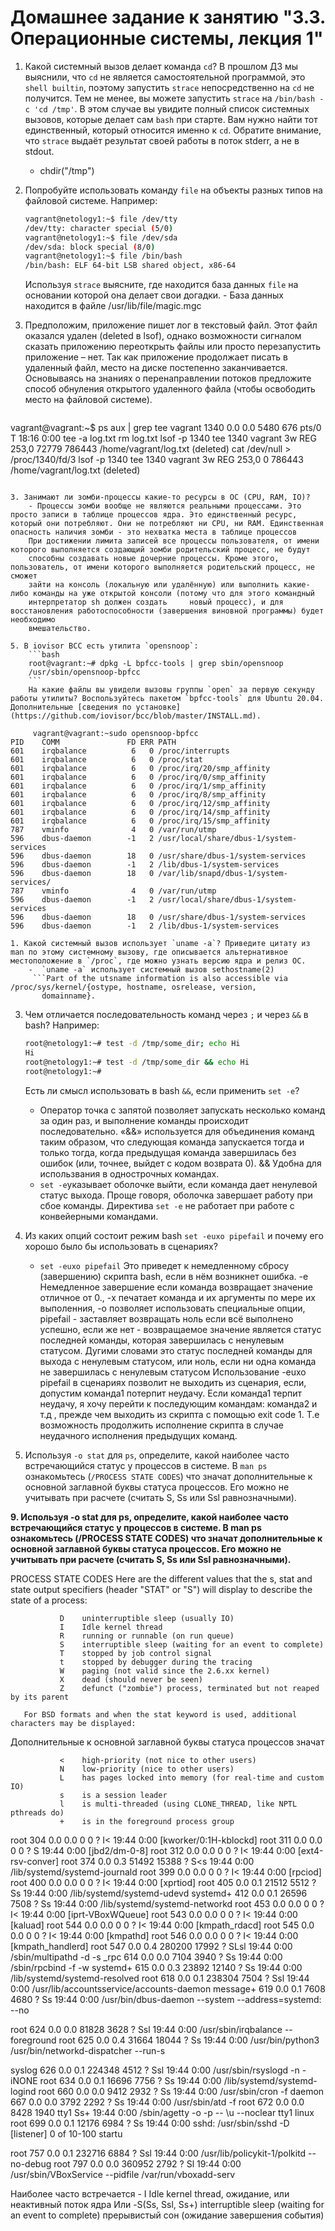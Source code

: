 # Домашнее задание к занятию "3.3. Операционные системы, лекция 1"

1. Какой системный вызов делает команда `cd`? В прошлом ДЗ мы выяснили, что `cd` не является самостоятельной  программой, это `shell builtin`, поэтому запустить `strace` непосредственно на `cd` не получится. Тем не менее, вы можете запустить `strace` на `/bin/bash -c 'cd /tmp'`. В этом случае вы увидите полный список системных вызовов, которые делает сам `bash` при старте. Вам нужно найти тот единственный, который относится именно к `cd`. Обратите внимание, что `strace` выдаёт результат своей работы в поток stderr, а не в stdout.
    - chdir("/tmp")

3. Попробуйте использовать команду `file` на объекты разных типов на файловой системе. Например:
    ```bash
    vagrant@netology1:~$ file /dev/tty
    /dev/tty: character special (5/0)
    vagrant@netology1:~$ file /dev/sda
    /dev/sda: block special (8/0)
    vagrant@netology1:~$ file /bin/bash
    /bin/bash: ELF 64-bit LSB shared object, x86-64
    ```
    Используя `strace` выясните, где находится база данных `file` на основании которой она делает свои догадки.
        - База данных находится в файле /usr/lib/file/magic.mgc
        
1. Предположим, приложение пишет лог в текстовый файл. Этот файл оказался удален (deleted в lsof), однако возможности сигналом сказать приложению переоткрыть файлы или просто перезапустить приложение – нет. Так как приложение продолжает писать в удаленный файл, место на диске постепенно заканчивается. Основываясь на знаниях о перенаправлении потоков предложите способ обнуления открытого удаленного файла (чтобы освободить место на файловой системе).
     ```top | tee -a log.txt
vagrant@vagrant:~$ ps aux | grep tee
vagrant     1340  0.0  0.0   5480   676 pts/0    T    18:16   0:00 tee -a log.txt
rm log.txt
lsof -p 1340
tee     1340 vagrant    3w   REG  253,0    72779  786443 /home/vagrant/log.txt (deleted)
cat /dev/null > /proc/1340/fd/3
lsof -p 1340
tee     1340 vagrant    3w   REG  253,0        0  786443 /home/vagrant/log.txt (deleted)
```

3. Занимают ли зомби-процессы какие-то ресурсы в ОС (CPU, RAM, IO)?
    - Процессы зомби вообще не являются реальными процессами. Это просто записи в таблице процессов ядра. Это единственный ресурс, который они потребляют. Они не потребляют ни CPU, ни RAM. Единственная опасность наличия зомби - это нехватка места в таблице процессов
    При достижении лимита записей все процессы пользователя, от имени которого выполняется создающий зомби родительский процесс, не будут   
    способны создавать новые дочерние процессы. Кроме этого, пользователь, от имени которого выполняется родительский процесс, не сможет     
    зайти на консоль (локальную или удалённую) или выполнить какие-либо команды на уже открытой консоли (потому что для этого командный 
    интерпретатор sh должен создать     новый процесс), и для восстановления работоспособности (завершения виновной программы) будет необходимо
    вмешательство.
    
5. В iovisor BCC есть утилита `opensnoop`:
    ```bash
    root@vagrant:~# dpkg -L bpfcc-tools | grep sbin/opensnoop
    /usr/sbin/opensnoop-bpfcc
    ```
    На какие файлы вы увидели вызовы группы `open` за первую секунду работы утилиты? Воспользуйтесь пакетом `bpfcc-tools` для Ubuntu 20.04. Дополнительные [сведения по установке](https://github.com/iovisor/bcc/blob/master/INSTALL.md).
     
     vagrant@vagrant:~sudo opensnoop-bpfcc
PID    COMM               FD ERR PATH
601    irqbalance          6   0 /proc/interrupts
601    irqbalance          6   0 /proc/stat
601    irqbalance          6   0 /proc/irq/20/smp_affinity
601    irqbalance          6   0 /proc/irq/0/smp_affinity
601    irqbalance          6   0 /proc/irq/1/smp_affinity
601    irqbalance          6   0 /proc/irq/8/smp_affinity
601    irqbalance          6   0 /proc/irq/12/smp_affinity
601    irqbalance          6   0 /proc/irq/14/smp_affinity
601    irqbalance          6   0 /proc/irq/15/smp_affinity
787    vminfo              4   0 /var/run/utmp
596    dbus-daemon        -1   2 /usr/local/share/dbus-1/system-services
596    dbus-daemon        18   0 /usr/share/dbus-1/system-services
596    dbus-daemon        -1   2 /lib/dbus-1/system-services
596    dbus-daemon        18   0 /var/lib/snapd/dbus-1/system-services/
787    vminfo              4   0 /var/run/utmp
596    dbus-daemon        -1   2 /usr/local/share/dbus-1/system-services
596    dbus-daemon        18   0 /usr/share/dbus-1/system-services
596    dbus-daemon        -1   2 /lib/dbus-1/system-services
    
1. Какой системный вызов использует `uname -a`? Приведите цитату из man по этому системному вызову, где описывается альтернативное местоположение в `/proc`, где можно узнать версию ядра и релиз ОС.
    -  `uname -a` использует системный вызов sethostname(2)
     ```Part of the utsname information is also accessible via /proc/sys/kernel/{ostype, hostname, osrelease, version,
       domainname}.
  ```

3. Чем отличается последовательность команд через `;` и через `&&` в bash? Например:
    ```bash
    root@netology1:~# test -d /tmp/some_dir; echo Hi
    Hi
    root@netology1:~# test -d /tmp/some_dir && echo Hi
    root@netology1:~#
    ```
    Есть ли смысл использовать в bash `&&`, если применить `set -e`?
    - Оператор точка с запятой позволяет запускать несколько команд за один раз, и выполнение команды происходит последовательно. «&&» используется для объединения команд таким образом, что следующая команда запускается тогда и только тогда, когда предыдущая команда завершилась без ошибок (или, точнее, выйдет с кодом возврата 0).  && Удобна для использвания в однострочных командах.
    - `set -e`указывает оболочке выйти, если команда дает ненулевой статус выхода. Проще говоря, оболочка завершает работу при сбое команды. Директива `set -e` не работает при работе с конвейерными командами. 
1. Из каких опций состоит режим bash `set -euxo pipefail` и почему его хорошо было бы использовать в сценариях?
    - `set -euxo pipefail` Это приведет к немедленному сбросу (завершению) скрипта bash, если в нём возникнет ошибка. -e Немедленное завершение если команда возвращает значение отличное от 0., -x печатает команда и их аргументы по мере их выполенния, -o позволяет использовать специальные опции, pipefail - заставляет возвращать ноль если всё выполнено успешно, если же нет - возвращаемое значение является статус последней команды, которая завершилась с ненулевым статусом. Дугими словами это статус последней команды для выхода с ненулевым статусом, или ноль, если ни одна команда не завершилась с ненулевым статусом
Использование -euxo pipefail в сценариях позволит не  выходить из сценария, если, допустим команда1 потерпит неудачу. Если команда1 терпит неудачу, я хочу перейти к последующим командам: команда2 и т.д , прежде чем выходить из скрипта с помощью exit code 1. 
Т.е  возможность продолжить исполнение скрипта в случае неудачного исполнения предыдущих команд.
    
3. Используя `-o stat` для `ps`, определите, какой наиболее часто встречающийся статус у процессов в системе. В `man ps` ознакомьтесь (`/PROCESS STATE CODES`) что значат дополнительные к основной заглавной буквы статуса процессов. Его можно не учитывать при расчете (считать S, Ss или Ssl равнозначными).


**9. Используя -o stat для ps, определите, какой наиболее часто встречающийся статус у процессов в системе. В man ps ознакомьтесь (/PROCESS 
STATE CODES) что значат дополнительные к основной заглавной буквы статуса процессов. Его можно не учитывать при расчете (считать S, Ss или 
Ssl равнозначными).**

PROCESS STATE CODES
       Here are the different values that the s, stat and state output specifiers (header "STAT" or "S") will display
       to describe the state of a process:

               D    uninterruptible sleep (usually IO)
               I    Idle kernel thread
               R    running or runnable (on run queue)
               S    interruptible sleep (waiting for an event to complete)
               T    stopped by job control signal
               t    stopped by debugger during the tracing
               W    paging (not valid since the 2.6.xx kernel)
               X    dead (should never be seen)
               Z    defunct ("zombie") process, terminated but not reaped by its parent

       For BSD formats and when the stat keyword is used, additional characters may be displayed:
Дополнительные к основной заглавной буквы статуса процессов значат 

               <    high-priority (not nice to other users)
               N    low-priority (nice to other users)
               L    has pages locked into memory (for real-time and custom IO)
               s    is a session leader
               l    is multi-threaded (using CLONE_THREAD, like NPTL pthreads do)
               +    is in the foreground process group

root         304  0.0  0.0      0     0 ?        I<   19:44   0:00 [kworker/0:1H-kblockd]
root         311  0.0  0.0      0     0 ?        S    19:44   0:00 [jbd2/dm-0-8]
root         312  0.0  0.0      0     0 ?        I<   19:44   0:00 [ext4-rsv-conver]
root         374  0.0  0.3  51492 15388 ?        S<s  19:44   0:00 /lib/systemd/systemd-journald
root         399  0.0  0.0      0     0 ?        I<   19:44   0:00 [rpciod]
root         400  0.0  0.0      0     0 ?        I<   19:44   0:00 [xprtiod]
root         405  0.0  0.1  21512  5512 ?        Ss   19:44   0:00 /lib/systemd/systemd-udevd
systemd+     412  0.0  0.1  26596  7508 ?        Ss   19:44   0:00 /lib/systemd/systemd-networkd
root         453  0.0  0.0      0     0 ?        I<   19:44   0:00 [iprt-VBoxWQueue]
root         543  0.0  0.0      0     0 ?        I<   19:44   0:00 [kaluad]
root         544  0.0  0.0      0     0 ?        I<   19:44   0:00 [kmpath_rdacd]
root         545  0.0  0.0      0     0 ?        I<   19:44   0:00 [kmpathd]
root         546  0.0  0.0      0     0 ?        I<   19:44   0:00 [kmpath_handlerd]
root         547  0.0  0.4 280200 17992 ?        SLsl 19:44   0:00 /sbin/multipathd -d -s
_rpc         614  0.0  0.0   7104  3940 ?        Ss   19:44   0:00 /sbin/rpcbind -f -w
systemd+     615  0.0  0.3  23892 12140 ?        Ss   19:44   0:00 /lib/systemd/systemd-resolved
root         618  0.0  0.1 238304  7504 ?        Ssl  19:44   0:00 /usr/lib/accountsservice/accounts-daemon
message+     619  0.0  0.1   7608  4680 ?        Ss   19:44   0:00 /usr/bin/dbus-daemon --system --address=systemd: --no

root         624  0.0  0.0  81828  3628 ?        Ssl  19:44   0:00 /usr/sbin/irqbalance --foreground
root         625  0.0  0.4  31664 18044 ?        Ss   19:44   0:00 /usr/bin/python3 /usr/bin/networkd-dispatcher --run-s

syslog       626  0.0  0.1 224348  4512 ?        Ssl  19:44   0:00 /usr/sbin/rsyslogd -n -iNONE
root         634  0.0  0.1  16696  7756 ?        Ss   19:44   0:00 /lib/systemd/systemd-logind
root         660  0.0  0.0   9412  2932 ?        Ss   19:44   0:00 /usr/sbin/cron -f
daemon       667  0.0  0.0   3792  2292 ?        Ss   19:44   0:00 /usr/sbin/atd -f
root         672  0.0  0.0   8428  1940 tty1     Ss+  19:44   0:00 /sbin/agetty -o -p -- \u --noclear tty1 linux
root         699  0.0  0.1  12176  6984 ?        Ss   19:44   0:00 sshd: /usr/sbin/sshd -D [listener] 0 of 10-100 startu

root         757  0.0  0.1 232716  6884 ?        Ssl  19:44   0:00 /usr/lib/policykit-1/polkitd --no-debug
root         797  0.0  0.0 360952  2792 ?        Sl   19:44   0:00 /usr/sbin/VBoxService --pidfile /var/run/vboxadd-serv

Наиболее часто встречается  - I    Idle kernel thread, ожидание, или неактивный поток ядра
Или -S(Ss, Ssl, Ss+)      interruptible sleep (waiting for an event to complete) прерывистый сон (ожидание завершения события)



